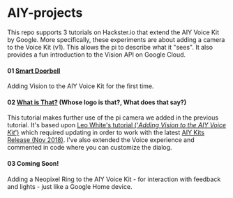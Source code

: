 # AIY-projects
This repo supports 3 tutorials on Hackster.io that extend the AIY Voice Kit by Google. More specifically, these experiments are about adding a camera to the Voice Kit (v1). This allows the pi to describe what it "sees".  It also provides a fun introduction to the Vision API on Google Cloud.

#### 01 <a href="https://www.hackster.io/elizmyers/aiy-smart-doorbell-02d8ad"> Smart Doorbell</a>
Adding Vision to the AIY Voice Kit for the first time.

#### 02 <a href="https://www.hackster.io/elizmyers/add-vision-to-the-aiy-voice-kit-e9ff3d">What is That?</a> (Whose logo is that?, What does that say?)
This tutorial makes further use of the pi camera we added in the previous tutorial. It's based upon <a href="http://blog.mybigideas.uk/2018/03/adding-vision-to-your-aiy-project-in-4.html">Leo White's tutorial ('<i>Adding Vision to the AIY Voice Kit</i>')</a> which required updating in order to work with the latest <a href="https://github.com/google/aiyprojects-raspbian/releases/tag/v20181116">AIY Kits Release (Nov 2018)</a>. I've also extended the Voice experience and commented in code where you can customize the dialog.

#### 03 Coming Soon!
Adding a Neopixel Ring to the AIY Voice Kit - for interaction with feedback and lights - just like a Google Home device. 
